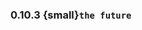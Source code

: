 ### 0.10.3 {small}`the future`

```{rubric} Bugfix
```

```{rubric} Documentation
```

```{rubric} Performance
```
